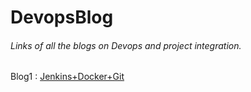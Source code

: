 # DevopsBlog
###### Links of all the blogs on Devops and project integration.

Blog1 : [Jenkins+Docker+Git](https://medium.com/@vaibhavpareekvp7/jenkins-docker-git-integration-ca0b68847767)

